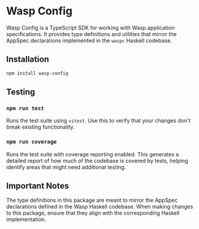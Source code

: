 # Wasp Config

Wasp Config is a TypeScript SDK for working with Wasp application specifications. It provides type definitions and utilities that mirror the AppSpec declarations implemented in the `waspc` Haskell codebase.

## Installation

```bash
npm install wasp-config
```

## Testing 

### `npm run test`

Runs the test suite using `vitest`. Use this to verify that your changes don't break existing functionality.

### `npm run coverage`

Runs the test suite with coverage reporting enabled. This generates a detailed report of how much of the codebase is covered by tests, helping identify areas that might need additional testing.

## Important Notes

The type definitions in this package are meant to mirror the AppSpec declarations defined in the Wasp Haskell codebase. When making changes to this package, ensure that they align with the corresponding Haskell implementation.
